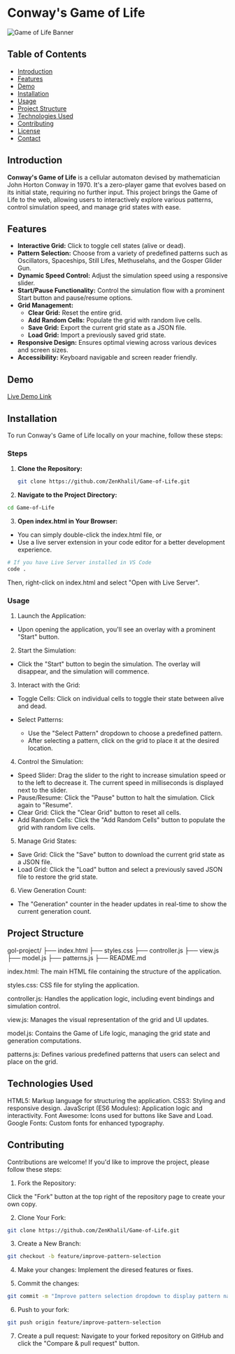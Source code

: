 # Conway's Game of Life

![Game of Life Banner](https://raw.githubusercontent.com/yourusername/gol-project/main/banner.png)

## Table of Contents
- [Introduction](#introduction)
- [Features](#features)
- [Demo](#demo)
- [Installation](#installation)
- [Usage](#usage)
- [Project Structure](#project-structure)
- [Technologies Used](#technologies-used)
- [Contributing](#contributing)
- [License](#license)
- [Contact](#contact)

## Introduction

**Conway's Game of Life** is a cellular automaton devised by mathematician John Horton Conway in 1970. It's a zero-player game that evolves based on its initial state, requiring no further input. This project brings the Game of Life to the web, allowing users to interactively explore various patterns, control simulation speed, and manage grid states with ease.

## Features

- **Interactive Grid:** Click to toggle cell states (alive or dead).
- **Pattern Selection:** Choose from a variety of predefined patterns such as Oscillators, Spaceships, Still Lifes, Methuselahs, and the Gosper Glider Gun.
- **Dynamic Speed Control:** Adjust the simulation speed using a responsive slider.
- **Start/Pause Functionality:** Control the simulation flow with a prominent Start button and pause/resume options.
- **Grid Management:**
  - **Clear Grid:** Reset the entire grid.
  - **Add Random Cells:** Populate the grid with random live cells.
  - **Save Grid:** Export the current grid state as a JSON file.
  - **Load Grid:** Import a previously saved grid state.
- **Responsive Design:** Ensures optimal viewing across various devices and screen sizes.
- **Accessibility:** Keyboard navigable and screen reader friendly.

## Demo

[Live Demo Link]()


## Installation

To run Conway's Game of Life locally on your machine, follow these steps:

### Steps

1. **Clone the Repository:**

   ```bash
   git clone https://github.com/ZenKhalil/Game-of-Life.git

2. **Navigate to the Project Directory:**

 ```bash
 cd Game-of-Life
```
3. **Open index.html in Your Browser:**

- You can simply double-click the index.html file, or
- Use a live server extension in your code editor for a better development experience.

```bash
# If you have Live Server installed in VS Code
code .
```
Then, right-click on index.html and select "Open with Live Server".

### Usage

1. Launch the Application:

- Upon opening the application, you'll see an overlay with a prominent "Start" button.

2. Start the Simulation:
- Click the "Start" button to begin the simulation. The overlay will disappear, and the simulation will commence.

3. Interact with the Grid:
- Toggle Cells: Click on individual cells to toggle their state between alive and dead.

- Select Patterns:
  - Use the "Select Pattern" dropdown to choose a predefined pattern.
  - After selecting a pattern, click on the grid to place it at the desired location.

4. Control the Simulation:

- Speed Slider: Drag the slider to the right to increase simulation speed or to the left to decrease it. The current speed in milliseconds is displayed next to the slider.
- Pause/Resume: Click the "Pause" button to halt the simulation. Click again to "Resume".
- Clear Grid: Click the "Clear Grid" button to reset all cells.
- Add Random Cells: Click the "Add Random Cells" button to populate the grid with random live cells.

5. Manage Grid States:
- Save Grid: Click the "Save" button to download the current grid state as a JSON file.
- Load Grid: Click the "Load" button and select a previously saved JSON file to restore the grid state.

6. View Generation Count:
- The "Generation" counter in the header updates in real-time to show the current generation count.

## Project Structure

gol-project/
├── index.html
├── styles.css
├── controller.js
├── view.js
├── model.js
├── patterns.js
├── README.md

index.html: The main HTML file containing the structure of the application.

styles.css: CSS file for styling the application.

controller.js: Handles the application logic, including event bindings and simulation control.

view.js: Manages the visual representation of the grid and UI updates.

model.js: Contains the Game of Life logic, managing the grid state and generation computations.

patterns.js: Defines various predefined patterns that users can select and place on the grid.

## Technologies Used

HTML5: Markup language for structuring the application.
CSS3: Styling and responsive design.
JavaScript (ES6 Modules): Application logic and interactivity.
Font Awesome: Icons used for buttons like Save and Load.
Google Fonts: Custom fonts for enhanced typography.

## Contributing
Contributions are welcome! If you'd like to improve the project, please follow these steps:

1. Fork the Repository:

Click the "Fork" button at the top right of the repository page to create your own copy.

2. Clone Your Fork:
```bash
git clone https://github.com/ZenKhalil/Game-of-Life.git
```
3. Create a New Branch:
```bash
git checkout -b feature/improve-pattern-selection
```

4. Make your changes:
   Implement the diresed features or fixes.

5. Commit the changes:
```bash
git commit -m "Improve pattern selection dropdown to display pattern names correctly"
```

6. Push to your fork:
```bash
git push origin feature/improve-pattern-selection
```

7. Create a pull request:
Navigate to your forked repository on GitHub and click the "Compare & pull request" button.


